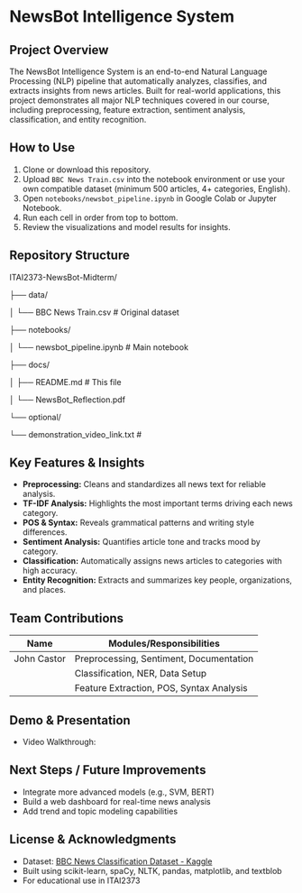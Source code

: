 # NewsBot Intelligence System

## Project Overview
The NewsBot Intelligence System is an end-to-end Natural Language Processing (NLP) pipeline that automatically analyzes, classifies, and extracts insights from news articles. Built for real-world applications, this project demonstrates all major NLP techniques covered in our course, including preprocessing, feature extraction, sentiment analysis, classification, and entity recognition.

## How to Use
1. Clone or download this repository.
2. Upload `BBC News Train.csv` into the notebook environment or use your own compatible dataset (minimum 500 articles, 4+ categories, English).
3. Open `notebooks/newsbot_pipeline.ipynb` in Google Colab or Jupyter Notebook.
4. Run each cell in order from top to bottom.
5. Review the visualizations and model results for insights.

## Repository Structure
ITAI2373-NewsBot-Midterm/

├── data/

│ └── BBC News Train.csv # Original dataset

├── notebooks/

│ └── newsbot_pipeline.ipynb # Main notebook

├── docs/

│ ├── README.md # This file

│ └── NewsBot_Reflection.pdf 

└── optional/

└── demonstration_video_link.txt #



## Key Features & Insights
- **Preprocessing:** Cleans and standardizes all news text for reliable analysis.
- **TF-IDF Analysis:** Highlights the most important terms driving each news category.
- **POS & Syntax:** Reveals grammatical patterns and writing style differences.
- **Sentiment Analysis:** Quantifies article tone and tracks mood by category.
- **Classification:** Automatically assigns news articles to categories with high accuracy.
- **Entity Recognition:** Extracts and summarizes key people, organizations, and places.

## Team Contributions
| Name           | Modules/Responsibilities                          |
|----------------|---------------------------------------------------|
| John Castor    | Preprocessing, Sentiment, Documentation           |
|                | Classification, NER, Data Setup                   |
|                | Feature Extraction, POS, Syntax Analysis          |

## Demo & Presentation
- Video Walkthrough: 

## Next Steps / Future Improvements
- Integrate more advanced models (e.g., SVM, BERT)
- Build a web dashboard for real-time news analysis
- Add trend and topic modeling capabilities

## License & Acknowledgments
- Dataset: [BBC News Classification Dataset - Kaggle](https://www.kaggle.com/competitions/learn-ai-bbc/data)
- Built using scikit-learn, spaCy, NLTK, pandas, matplotlib, and textblob
- For educational use in ITAI2373

